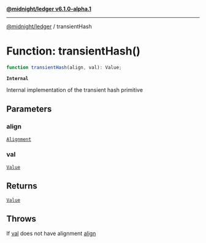 [**@midnight/ledger v6.1.0-alpha.1**](../README.md)

***

[@midnight/ledger](../globals.md) / transientHash

# Function: transientHash()

```ts
function transientHash(align, val): Value;
```

**`Internal`**

Internal implementation of the transient hash primitive

## Parameters

### align

[`Alignment`](../type-aliases/Alignment.md)

### val

[`Value`](../type-aliases/Value.md)

## Returns

[`Value`](../type-aliases/Value.md)

## Throws

If [val](#transienthash) does not have alignment [align](#transienthash)
